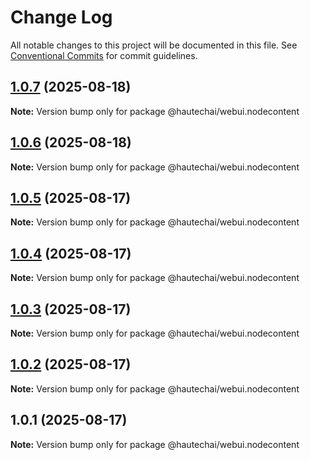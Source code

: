 # Change Log

All notable changes to this project will be documented in this file.
See [Conventional Commits](https://conventionalcommits.org) for commit guidelines.

## [1.0.7](https://github.com/HautechAI/webui/compare/@hautechai/webui.nodecontent@1.0.6...@hautechai/webui.nodecontent@1.0.7) (2025-08-18)

**Note:** Version bump only for package @hautechai/webui.nodecontent

## [1.0.6](https://github.com/HautechAI/webui/compare/@hautechai/webui.nodecontent@1.0.5...@hautechai/webui.nodecontent@1.0.6) (2025-08-18)

**Note:** Version bump only for package @hautechai/webui.nodecontent

## [1.0.5](https://github.com/HautechAI/webui/compare/@hautechai/webui.nodecontent@1.0.4...@hautechai/webui.nodecontent@1.0.5) (2025-08-17)

**Note:** Version bump only for package @hautechai/webui.nodecontent

## [1.0.4](https://github.com/HautechAI/webui/compare/@hautechai/webui.nodecontent@1.0.3...@hautechai/webui.nodecontent@1.0.4) (2025-08-17)

**Note:** Version bump only for package @hautechai/webui.nodecontent

## [1.0.3](https://github.com/HautechAI/webui/compare/@hautechai/webui.nodecontent@1.0.2...@hautechai/webui.nodecontent@1.0.3) (2025-08-17)

**Note:** Version bump only for package @hautechai/webui.nodecontent

## [1.0.2](https://github.com/HautechAI/webui/compare/@hautechai/webui.nodecontent@1.0.1...@hautechai/webui.nodecontent@1.0.2) (2025-08-17)

**Note:** Version bump only for package @hautechai/webui.nodecontent

## 1.0.1 (2025-08-17)

**Note:** Version bump only for package @hautechai/webui.nodecontent
